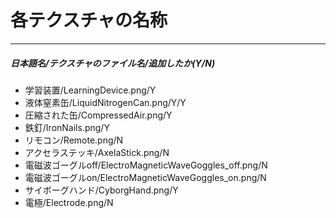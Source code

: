 ﻿# 各テクスチャの名称
---
##### 日本語名/テクスチャのファイル名/追加したか(Y/N)
- 学習装置/LearningDevice.png/Y
- 液体窒素缶/LiquidNitrogenCan.png/Y/Y
- 圧縮された缶/CompressedAir.png/Y
- 鉄釘/IronNails.png/Y
- リモコン/Remote.png/N
- アクセラステッキ/AxelaStick.png/N
- 電磁波ゴーグルoff/ElectroMagneticWaveGoggles_off.png/N
- 電磁波ゴーグルon/ElectroMagneticWaveGoggles_on.png/N
- サイボーグハンド/CyborgHand.png/Y
- 電極/Electrode.png/N